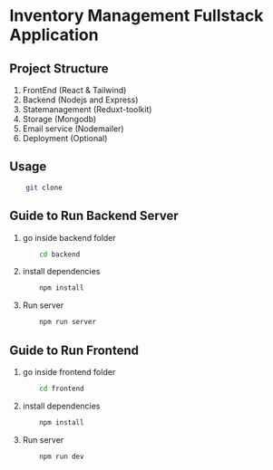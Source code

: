 # Inventory Management Fullstack Application

## Project Structure
1. FrontEnd (React & Tailwind)
2. Backend (Nodejs and Express)
3. Statemanagement (Reduxt-toolkit)
4. Storage (Mongodb)
5. Email service (Nodemailer)
6. Deployment (Optional)

## Usage
```bash
    git clone 
```

## Guide to Run Backend Server 
1. go inside backend folder
    ```bash
        cd backend
    ```
2. install dependencies
    ```bash
        npm install
    ```
3. Run server
    ```bash
        npm run server
    ```

## Guide to Run Frontend  
1. go inside frontend folder
    ```bash
        cd frontend
    ```
2. install dependencies
    ```bash
        npm install
    ```
3. Run server
    ```bash
        npm run dev
    ```
